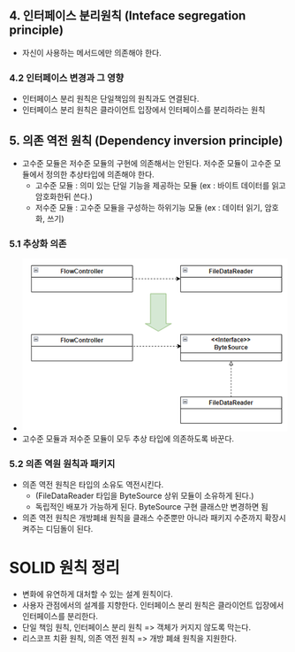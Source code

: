 ## 4. 인터페이스 분리원칙 (Inteface segregation principle)
- 자신이 사용하는 메서드에만 의존해야 한다.

### 4.2 인터페이스 변경과 그 영향
- 인터페이스 분리 원칙은 단일책임의 원칙과도 연결된다. 
- 인터페이스 분리 원칙은 클라이언트 입장에서 인터페이스를 분리하라는 원칙

## 5. 의존 역전 원칙 (Dependency inversion principle)
- 고수준 모듈은 저수준 모듈의 구현에 의존해서는 안된다. 저수준 모듈이 고수준 모듈에서 정의한 추상타입에 의존해야 한다.
  - 고수준 모듈 : 의미 있는 단일 기능을 제공하는 모듈 (ex : 바이트 데이터를 읽고 암호화한뒤 쓴다.)
  - 저수준 모듈 : 고수준 모듈을 구성하는 하위기능 모듈 (ex : 데이터 읽기, 암호화, 쓰기)

### 5.1 추상화 의존
- ![img.png](img.png)
- 고수준 모듈과 저수준 모듈이 모두 추상 타입에 의존하도록 바꾼다.

### 5.2 의존 역원 원칙과 패키지
- 의존 역전 원칙은 타입의 소유도 역전시킨다.
  - (FileDataReader 타입을 ByteSource 상위 모듈이 소유하게 된다.)
  - 독립적인 배포가 가능하게 된다. ByteSource 구현 클래스만 변경하면 됨
- 의존 역전 원칙은 개방폐쇄 원칙을 클래스 수준뿐만 아니라 패키지 수준까지 확장시켜주는 디딤돌이 된다.

# SOLID 원칙 정리
- 변화에 유연하게 대처할 수 있는 설계 원칙이다.
- 사용자 관점에서의 설계를 지향한다. 인터페이스 분리 원칙은 클라이언트 입장에서 인터페이스를 분리한다.
- 단일 책임 원칙, 인터페이스 분리 원칙 => 객체가 커지지 않도록 막는다.
- 리스코프 치환 원칙, 의존 역전 원칙 => 개방 폐쇄 원칙을 지원한다.